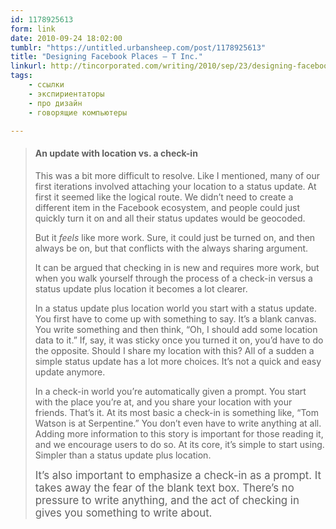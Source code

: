 ```yaml
---
id: 1178925613
form: link
date: 2010-09-24 18:02:00
tumblr: "https://untitled.urbansheep.com/post/1178925613"
title: "Designing Facebook Places — T Inc."
linkurl: http://tincorporated.com/writing/2010/sep/23/designing-facebook-places/
tags:
    - ссылки
    - экспириентаторы
    - про дизайн
    - говорящие компьютеры

---
```

<blockquote>
<h4>An update with location vs. a&nbsp;check-in</h4>
<p>This was a bit more difficult to resolve. Like I mentioned, many of our first iterations involved attaching your location to a status update. At first it seemed like the logical route. We didn’t need to create a different item in the Facebook ecosystem, and people could just quickly turn it on and all their status updates would be&nbsp;geocoded.</p>
<p>But it <em>feels</em> like more work. Sure, it could just be turned on, and then always be on, but that conflicts with the always sharing&nbsp;argument. </p>
<p>It can be argued that checking in is new and requires more work, but when you walk yourself through the process of a check-in versus a status update plus location it becomes a lot&nbsp;clearer.</p>
<p>In a status update plus location world you start with a status update. You first have to come up with something to say. It’s a blank canvas. You write something and then think, “Oh, I should add some location data to it.” If, say, it was sticky once you turned it on, you’d have to do the opposite. Should I share my location with this? All of a sudden a simple status update has a lot more choices. It’s not a quick and easy update&nbsp;anymore.</p>

<p>In a check-in world you’re automatically given a prompt. You start with the place you’re at, and you share your location with your friends. That’s it. At its most basic a check-in is something like, “Tom Watson is at Serpentine.” You don’t even have to write anything at all. Adding more information to this story is important for those reading it, and we encourage users to do so. At its core, it’s simple to start using. Simpler than a status update plus&nbsp;location.</p>
<p><big>It’s also important to emphasize a check-in as a prompt. It takes away the fear of the blank text box. There’s no pressure to write anything, and the act of checking in gives you something to write&nbsp;about.</big></p>
</blockquote>
